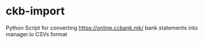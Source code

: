 # ckb-import
Python Script for converting https://online.ccbank.mk/ bank statements into manager.io CSVs format

